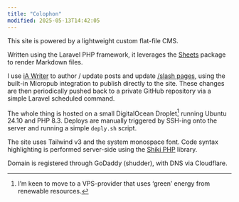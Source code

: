 ```yaml
---
title: "Colophon"
modified: 2025-05-13T14:42:05
---
```


This site is powered by a lightweight custom flat-file CMS.

Written using the Laravel PHP framework, it leverages the [Sheets](https://github.com/spatie/sheets) package to render Markdown files.

I use [iA Writer](https://ia.net/writer) to author / update posts and update [/slash pages](/slashes), using the built-in Micropub integration to publish directly to the site. These changes are then periodically pushed back to a private GitHub repository via a simple Laravel scheduled command.

The whole thing is hosted on a small DigitalOcean Droplet[^1] running Ubuntu 24.10 and PHP 8.3. Deploys are manually triggered by SSH-ing onto the server and running a simple `deply.sh` script.

The site uses Tailwind v3 and the system monospace font. Code syntax highlighting is performed server-side using the [Shiki PHP](https://github.com/spatie/shiki-php) library.

Domain is registered through GoDaddy (shudder), with DNS via Cloudflare.

[^1]: I’m keen to move to a VPS-provider that uses ‘green’ energy from renewable resources.